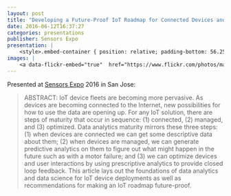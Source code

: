 ```yaml
---
layout: post
title: "Developing a Future-Proof IoT Roadmap for Connected Devices and Data"
date: 2016-06-12T16:37:27
categories: presentations
publisher: Sensors Expo
presentation: |
    <style>.embed-container { position: relative; padding-bottom: 56.25%; height: 0; overflow: hidden; max-width: 100%; } .embed-container iframe, .embed-container object, .embed-container embed { position: absolute; top: 0; left: 0; width: 100%; height: 100%; }</style><div class='embed-container'><iframe src='//www.slideshare.net/slideshow/embed_code/key/dPtHOeKeIcwaGN' width='595' height='485' frameborder='0' marginwidth='0' marginheight='0' scrolling='no' style='border:1px solid #CCC; border-width:1px; margin-bottom:5px; max-width: 100%;' allowfullscreen> </iframe> <div style='margin-bottom:5px'> <strong> <a href='//www.slideshare.net/MarkBenson5/developing-a-futureproof-iot-roadmap-for-connected-devices-and-data' title='Developing a Future-Proof IoT Roadmap for Connected Devices and Data' target='_blank'>Developing a Future-Proof IoT Roadmap for Connected Devices and Data</a> </strong> from <strong><a target='_blank' href='//www.slideshare.net/MarkBenson5'>Mark Benson</a></strong> </div></div>
images: |
    <a data-flickr-embed="true"  href="https://www.flickr.com/photos/markbenson/albums/72157678272569736" title="2016 Sensors Expo San Jose"><img src="https://c4.staticflickr.com/1/355/31800074251_a131966c71_z.jpg" width="640" height="480" alt="2016 Sensors Expo San Jose"></a><script async src="//embedr.flickr.com/assets/client-code.js" charset="utf-8"></script>
---
```


Presented at [Sensors Expo](http://www.sensorsexpo.com/) 2016 in San Jose:

> ABSTRACT: IoT device fleets are becoming more pervasive. As devices are becoming connected to the Internet, new possibilities for how to use the data are opening up. For any IoT solution, there are steps of maturity that occur in sequence: (1) connected, (2) managed, and (3) optimized. Data analytics maturity mirrors these three steps: (1) when devices are connected we can get some descriptive data about them; (2) when devices are managed, we can generate predictive analytics on them to figure out what might happen in the future such as with a motor failure; and (3) we can optimize devices and user interactions by using prescriptive analytics to provide closed loop feedback. This article lays out the foundations of data analytics and data science for IoT device deployments as well as recommendations for making an IoT roadmap future-proof.


